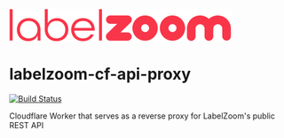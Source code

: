 ![LabelZoom Logo](./docs/LabelZoom_Logo_f_400px.png)

# labelzoom-cf-api-proxy

[![Build Status](https://github.com/labelzoom/labelzoom-cf-api-proxy/actions/workflows/deploy.yml/badge.svg?branch=main)](https://github.com/labelzoom/labelzoom-cf-api-proxy/actions?query=branch%3Amain)

Cloudflare Worker that serves as a reverse proxy for LabelZoom's public REST API
